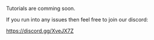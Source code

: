 Tutorials are comming soon.

If you run into any issues then feel free to join our discord:

https://discord.gg/XveJX7Z